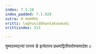 ```yaml
---
index: 7.1.28
index_padded: 7.1.028
sutra: ङे प्रथमयोरम्
vritti: laghusiddhantakaumudi
vrittiindex: 313

---
```

युष्मदस्मद्भ्यां परस्य ङे इत्येतस्य प्रथमाद्वितीययोश्चामादेशः॥